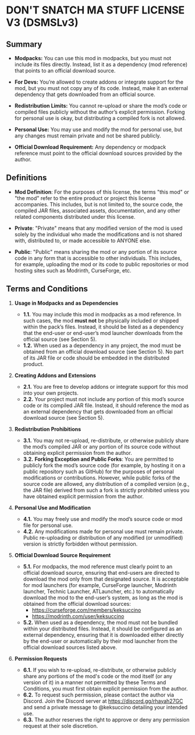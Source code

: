 
# DON'T SNATCH MA STUFF LICENSE V3 (DSMSLv3)


## Summary

- **Modpacks:** You can use this mod in modpacks, but you must not include its files directly. Instead, list it as a dependency (mod reference) that points to an official download source.

- **For Devs:** You’re allowed to create addons or integrate support for the mod, but you must not copy any of its code. Instead, make it an external dependency that gets downloaded from an official source.

- **Redistribution Limits:** You cannot re-upload or share the mod’s code or compiled files publicly without the author’s explicit permission. Forking for personal use is okay, but distributing a compiled fork is not allowed.

- **Personal Use:** You may use and modify the mod for personal use, but any changes must remain private and not be shared publicly.

- **Official Download Requirement:** Any dependency or modpack reference must point to the official download sources provided by the author.


## Definitions

- **Mod Definition**: For the purposes of this license, the terms "this mod" or "the mod" refer to the entire product or project this license accompanies. This includes, but is not limited to, the source code, the compiled JAR files, associated assets, documentation, and any other related components distributed under this license.

- **Private**: "Private" means that any modified version of the mod is used solely by the individual who made the modifications and is not shared with, distributed to, or made accessible to ANYONE else.

- **Public**: "Public" means sharing the mod or any portion of its source code in any form that is accessible to other individuals. This includes, for example, uploading the mod or its code to public repositories or mod hosting sites such as Modrinth, CurseForge, etc.


## Terms and Conditions

1. **Usage in Modpacks and as Dependencies**
   - **1.1.** You may include this mod in modpacks as a mod reference. In such cases, the mod **must not** be physically included or shipped within the pack’s files. Instead, it should be listed as a dependency that the end-user or end-user’s mod launcher downloads from the official source (see Section 5).
   - **1.2.** When used as a dependency in any project, the mod must be obtained from an official download source (see Section 5). No part of its JAR file or code should be embedded in the distributed product.

2. **Creating Addons and Extensions**
   - **2.1.** You are free to develop addons or integrate support for this mod into your own projects.
   - **2.2.** Your project must not include any portion of this mod’s source code or its compiled JAR file. Instead, it should reference the mod as an external dependency that gets downloaded from an official download source (see Section 5).

3. **Redistribution Prohibitions**
   - **3.1.** You may not re-upload, re-distribute, or otherwise publicly share the mod’s compiled JAR or any portion of its source code without obtaining explicit permission from the author.
   - **3.2.** **Forking Exception and Public Forks**: You are permitted to publicly fork the mod’s source code (for example, by hosting it on a public repository such as GitHub) for the purposes of personal modifications or contributions. However, while public forks of the source code are allowed, any distribution of a compiled version (e.g., the JAR file) derived from such a fork is strictly prohibited unless you have obtained explicit permission from the author.

4. **Personal Use and Modification**
   - **4.1.** You may freely use and modify the mod’s source code or mod file for personal use.
   - **4.2.** Any modifications made for personal use must remain private. Public re-uploading or distribution of any modified (or unmodified) version is strictly forbidden without permission.

5. **Official Download Source Requirement**
   - **5.1.** For modpacks, the mod reference must clearly point to an official download source, ensuring that end-users are directed to download the mod only from that designated source. It is acceptable for mod launchers (for example, CurseForge launcher, Modrinth launcher, Technic Launcher, ATLauncher, etc.) to automatically download the mod to the end-user’s system, as long as the mod is obtained from the official download sources:
     - https://curseforge.com/members/keksuccino  
     - https://modrinth.com/user/keksuccino
   - **5.2.** When used as a dependency, the mod must not be bundled within your distributed files. Instead, it should be configured as an external dependency, ensuring that it is downloaded either directly by the end-user or automatically by their mod launcher from the official download sources listed above.

6. **Permission Requests**
   - **6.1.** If you wish to re-upload, re-distribute, or otherwise publicly share any portions of the mod's code or the mod itself (or any version of it) in a manner not permitted by these Terms and Conditions, you must first obtain explicit permission from the author.
   - **6.2.** To request such permission, please contact the author via Discord. Join the Discord server at https://discord.gg/rhayah27GC and send a private message to @keksuccino detailing your intended use.
   - **6.3.** The author reserves the right to approve or deny any permission request at their sole discretion.
